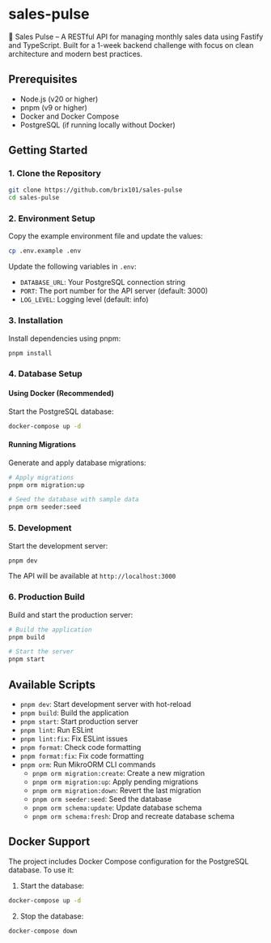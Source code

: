 # sales-pulse

🚀 Sales Pulse – A RESTful API for managing monthly sales data using Fastify and TypeScript. Built for a 1-week backend challenge with focus on clean architecture and modern best practices.

## Prerequisites

- Node.js (v20 or higher)
- pnpm (v9 or higher)
- Docker and Docker Compose
- PostgreSQL (if running locally without Docker)

## Getting Started

### 1. Clone the Repository

```bash
git clone https://github.com/brix101/sales-pulse
cd sales-pulse
```

### 2. Environment Setup

Copy the example environment file and update the values:

```bash
cp .env.example .env
```

Update the following variables in `.env`:

- `DATABASE_URL`: Your PostgreSQL connection string
- `PORT`: The port number for the API server (default: 3000)
- `LOG_LEVEL`: Logging level (default: info)

### 3. Installation

Install dependencies using pnpm:

```bash
pnpm install
```

### 4. Database Setup

#### Using Docker (Recommended)

Start the PostgreSQL database:

```bash
docker-compose up -d
```

#### Running Migrations

Generate and apply database migrations:

```bash
# Apply migrations
pnpm orm migration:up

# Seed the database with sample data
pnpm orm seeder:seed
```

### 5. Development

Start the development server:

```bash
pnpm dev
```

The API will be available at `http://localhost:3000`

### 6. Production Build

Build and start the production server:

```bash
# Build the application
pnpm build

# Start the server
pnpm start
```

## Available Scripts

- `pnpm dev`: Start development server with hot-reload
- `pnpm build`: Build the application
- `pnpm start`: Start production server
- `pnpm lint`: Run ESLint
- `pnpm lint:fix`: Fix ESLint issues
- `pnpm format`: Check code formatting
- `pnpm format:fix`: Fix code formatting
- `pnpm orm`: Run MikroORM CLI commands
  - `pnpm orm migration:create`: Create a new migration
  - `pnpm orm migration:up`: Apply pending migrations
  - `pnpm orm migration:down`: Revert the last migration
  - `pnpm orm seeder:seed`: Seed the database
  - `pnpm orm schema:update`: Update database schema
  - `pnpm orm schema:fresh`: Drop and recreate database schema

## Docker Support

The project includes Docker Compose configuration for the PostgreSQL database. To use it:

1. Start the database:

```bash
docker-compose up -d
```

2. Stop the database:

```bash
docker-compose down
```
